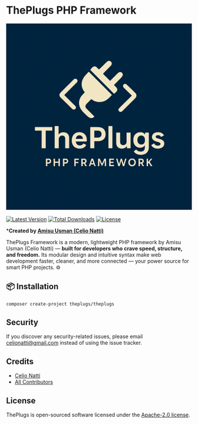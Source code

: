 # ThePlugs PHP Framework

![Project Logo](/public/logo.png)

[![Latest Version](https://img.shields.io/packagist/v/theplugs/theplugs.svg?style=flat-square)](https://packagist.org/packages/theplugs/theplugs)
[![Total Downloads](https://img.shields.io/packagist/dt/theplugs/theplugs.svg?style=flat-square)](https://packagist.org/packages/theplugs/theplugs)
[![License](https://img.shields.io/packagist/l/theplugs/theplugs.svg?style=flat-square)](https://packagist.org/packages/theplugs/theplugs)

***Created by [Amisu Usman (Celio Natti)](https://github.com/celionatti)**

ThePlugs Framework is a modern, lightweight PHP framework by Amisu Usman (Celio Natti) — **built for developers who crave speed, structure, and freedom.** Its modular design and intuitive syntax make web development faster, cleaner, and more connected — your power source for smart PHP projects. ⚙️

## 📦 Installation

```bash
composer create-project theplugs/theplugs
```

## Security

If you discover any security-related issues, please email <celionatti@gmail.com> instead of using the issue tracker.

## Credits

- [Celio Natti](https://github.com/celionatti)
- [All Contributors](contributors)

## License

ThePlugs is open-sourced software licensed under the [Apache-2.0 license](LICENSE).
